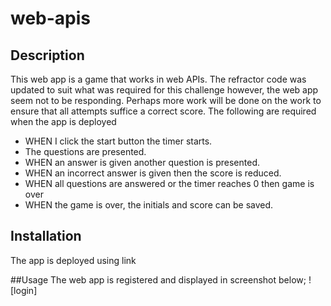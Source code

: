# web-apis

## Description
This web app is a game that works in web APIs. The refractor code was updated to suit what was required for this challenge however, the web app seem not to be responding. Perhaps more work will be done on the work to ensure that all attempts suffice a correct score.
The following are required when the app is deployed
- WHEN I click the start button the timer starts.
- The questions are presented.
- WHEN an answer is given another question is presented.
- WHEN an incorrect answer is given then the score is reduced.
- WHEN all questions are answered or the timer reaches 0 then game is over
- WHEN the game is over, the initials and score can be saved.

## Installation
The app is deployed using link

##Usage 
The web app is registered and displayed in screenshot below;
![login] 
